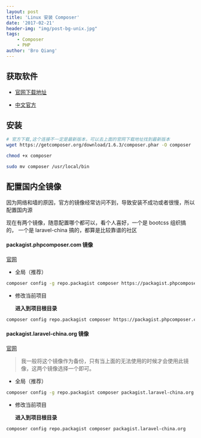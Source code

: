 ```yaml
---
layout: post
title: 'Linux 安装 Composer'
date: '2017-02-21'
header-img: "img/post-bg-unix.jpg"
tags:
    - Composer
    - PHP
author: 'Bro Qiang'
---
```


## 获取软件

- [官网下载地址](https://getcomposer.org/download)

- [中文官方](http://www.phpcomposer.com/)


## 安装

```bash
# 官方下载,这个连接不一定是最新版本，可以去上面的官网下载地址找到最新版本
wget https://getcomposer.org/download/1.6.3/composer.phar -O composer

chmod +x composer

sudo mv composer /usr/local/bin
```

## 配置国内全镜像

因为网络和墙的原因，官方的镜像经常访问不到，导致安装不成功或者很慢，所以配置国内源

现在有两个镜像，随意配置哪个都可以，看个人喜好，一个是 bootcss 组织搞的，
一个是 laravel-china 搞的，都算是比较靠谱的社区

#### packagist.phpcomposer.com 镜像

[官网](https://www.phpcomposer.com)

- 全局（推荐）

```bash
composer config -g repo.packagist composer https://packagist.phpcomposer.com
```

- 修改当前项目

    **进入到项目根目录**

```bash
composer config repo.packagist composer https://packagist.phpcomposer.com
```

#### packagist.laravel-china.org 镜像

[官网](https://laravel-china.org/composer)

> 我一般将这个镜像作为备份，只有当上面的无法使用的时候才会使用此镜像，这两个镜像选择一个即可。

- 全局（推荐）

```bash
composer config -g repo.packagist composer packagist.laravel-china.org
```

- 修改当前项目

    **进入到项目根目录**

```bash
composer config repo.packagist composer packagist.laravel-china.org
```